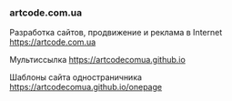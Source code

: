 ### artcode.com.ua

Разработка сайтов, продвижение и реклама в Internet
https://artcode.com.ua

Мультиссылка https://artcodecomua.github.io

Шаблоны сайта одностраничника https://artcodecomua.github.io/onepage

<!--
**artcodecomua/artcodecomua** is a ✨ _special_ ✨ repository because its `README.md` (this file) appears on your GitHub profile.

Here are some ideas to get you started:

- 🔭 I’m currently working on ...
- 🌱 I’m currently learning ...
- 👯 I’m looking to collaborate on ...
- 🤔 I’m looking for help with ...
- 💬 Ask me about ...
- 📫 How to reach me: ...
- 😄 Pronouns: ...
- ⚡ Fun fact: ...
-->
